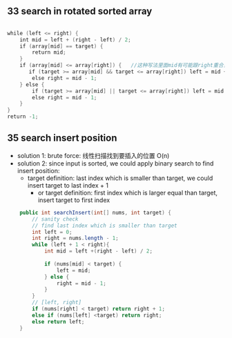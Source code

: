 33 search in rotated sorted array
-

```java

while‌ ‌(‌left‌ ‌<=‌ ‌right‌)‌ ‌{‌ ‌
    int‌ ‌mid‌ ‌=‌ ‌left‌ ‌+‌ ‌(right‌ ‌-‌ ‌left)‌ ‌/‌ ‌2;‌ ‌
    if‌ ‌(array[mid]‌ ‌==‌ ‌target)‌ ‌{‌ ‌
        return‌ ‌mid;‌ ‌
    }‌ ‌
    if‌ ‌(array[mid]‌ ‌<=‌ ‌array[right])‌ ‌{‌   //这种写法里面mid有可能跟right重合，所以会出现array[mid]==array[right]的情况
       if‌ ‌(target‌ ‌>=‌ ‌array[mid]‌ ‌&&‌ ‌target‌ ‌<=‌ ‌array[right])‌ ‌left‌ ‌=‌ ‌mid‌ ‌+‌ ‌1;‌ ‌
        else‌ ‌right‌ ‌=‌ ‌mid‌ ‌-‌ ‌1;‌ ‌
    }‌ ‌else‌ ‌{‌ ‌
        if‌ ‌(target‌ ‌>=‌ ‌array[mid]‌ ‌||‌ ‌target‌ ‌<=‌ ‌array[right])‌ ‌left‌ ‌=‌ ‌mid‌ ‌+‌ ‌1;‌ ‌
        else‌ ‌right‌ ‌=‌ ‌mid‌ ‌-‌ ‌1;‌ ‌
    }‌ ‌
}‌ ‌
return‌ ‌-1;‌ ‌
```


35 search insert position
-

- solution 1: brute force: 线性扫描找到要插入的位置 O(n)
- solution 2: since input is sorted, we could apply binary search to find insert position:
  - target definition:  last index which is smaller than target,  we could insert target to last index + 1
    - or target definition:  first index which is larger equal than target, insert target to first index


```java
    public int searchInsert(int[] nums, int target) {
        // sanity check
        // find last index which is smaller than target
        int left = 0;
        int right = nums.length - 1;
        while (left + 1 < right){
            int mid = left +(right - left) / 2;
            
            if (nums[mid] < target) {
                left = mid;
            } else {
                right = mid - 1;
            }
        }
        // [left, right]        
        if (nums[right] < target) return right + 1;
        else if (nums[left] <target) return right;
        else return left;
    }
```